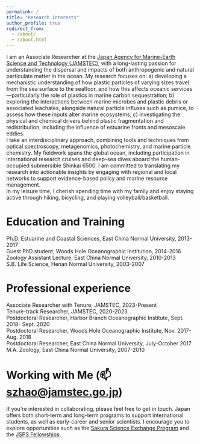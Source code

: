 ```yaml
---
permalink: /
title: "Research Interests"
author_profile: true
redirect_from: 
  - /about/
  - /about.html
---
```

I am an Associate Researcher at the [Japan Agency for Marine-Earth Science and Technology (JAMSTEC)](https://www.jamstec.go.jp/j/), with a long-lasting passion for understanding the dispersal and impacts of both anthropogenic and natural particulate matter in the ocean. My research focuses on: a) developing a mechanistic understanding of how plastic particles of varying sizes travel from the sea surface to the seafloor, and how this affects oceanic services—particularly the role of plastics in marine carbon sequestration; b) exploring the interactions between marine microbes and plastic debris or associated leachates, alongside natural particle influxes such as pumice, to assess how these inputs alter marine ecosystems; c) investigating the physical and chemical drivers behind plastic fragmentation and redistribution, including the influence of estuarine fronts and mesoscale eddies.<br>
I take an interdisciplinary approach, combining tools and techniques from optical spectroscopy, metagenomics, photochemistry, and marine particle chemistry. My fieldwork spans the global ocean, including participation in international research cruises and deep-sea dives aboard the human-occupied submersible Shinkai 6500. I am committed to translating my research into actionable insights by engaging with regional and local networks to support evidence-based policy and marine resource management.<br>
In my leisure time, I cherish spending time with my family and enjoy staying active through hiking, bicycling, and playing volleyball/basketball.  

Education and Training
======
Ph.D. Estuarine and Coastal Sciences, East China Normal University, 2013-2017<br>
Guest PhD student, Woods Hole Oceanographic Institution, 2014-2016<br>
Zoology Assistant Lecture, East China Normal University, 2010-2013<br> 
S.B. Life Science, Henan Normal University, 2003-2007

Professional experience
======
Associate Researcher with Tenure, JAMSTEC, 2023-Present<br>
Tenure-track Researcher, JAMSTEC, 2020-2023<br>
Postdoctoral Researcher, Harbor Branch Oceanographic Institute, Sept. 2018- Sept. 2020<br>
Postdoctoral Researcher, Woods Hole Oceanographic Institute, Nov. 2017- Aug. 2018<br>
Postdoctoral Researcher, East China Normal University, July-October 2017<br>
M.A. Zoology, East China Normal University, 2007-2010

Working with Me (:mailbox: szhao@jamstec.go.jp)
======
If you're interested in collaborating, please feel free to get in touch. Japan offers both short-term and long-term programs to support international students, as well as early-career and senior scientists. I encourage you to explore opportunities such as the [Sakura Science Exchange Program](https://ssp.jst.go.jp/en/) and the [JSPS Fellowships](https://www.jsps.go.jp/english/e-inv/index.html).

